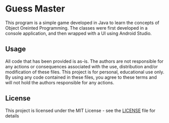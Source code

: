 # Guess Master
This program is a simple game developed in Java to learn the concepts of Object Oreinted Programming. The classes were first developed in a console application, and then wrapped with a UI using Android Studio.

## Usage
All code that has been provided is as-is. The authors are not responsible for any actions or consequences associated with the use, distribution and/or modification of these files. This project is for personal, educational use only. By using any code contained in these files, you agree to these terms and will not hold the authors responsible for any actions. 

## License
This project is licensed under the MIT License - see the [LICENSE](https://github.com/bchampp/guess-master/blob/master/LICENSE) file for details